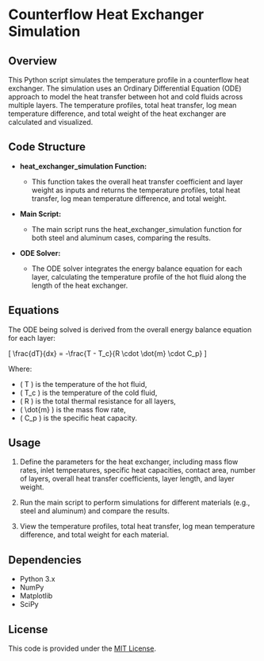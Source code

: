 # Counterflow Heat Exchanger Simulation

## Overview

This Python script simulates the temperature profile in a counterflow heat exchanger. The simulation uses an Ordinary Differential Equation (ODE) approach to model the heat transfer between hot and cold fluids across multiple layers. The temperature profiles, total heat transfer, log mean temperature difference, and total weight of the heat exchanger are calculated and visualized.

## Code Structure

- **heat_exchanger_simulation Function:**
  - This function takes the overall heat transfer coefficient and layer weight as inputs and returns the temperature profiles, total heat transfer, log mean temperature difference, and total weight.

- **Main Script:**
  - The main script runs the heat_exchanger_simulation function for both steel and aluminum cases, comparing the results.

- **ODE Solver:**
  - The ODE solver integrates the energy balance equation for each layer, calculating the temperature profile of the hot fluid along the length of the heat exchanger.

## Equations

The ODE being solved is derived from the overall energy balance equation for each layer:

\[ \frac{dT}{dx} = -\frac{T - T_c}{R \cdot \dot{m} \cdot C_p} \]

Where:
- \( T \) is the temperature of the hot fluid,
- \( T_c \) is the temperature of the cold fluid,
- \( R \) is the total thermal resistance for all layers,
- \( \dot{m} \) is the mass flow rate,
- \( C_p \) is the specific heat capacity.

## Usage

1. Define the parameters for the heat exchanger, including mass flow rates, inlet temperatures, specific heat capacities, contact area, number of layers, overall heat transfer coefficients, layer length, and layer weight.

2. Run the main script to perform simulations for different materials (e.g., steel and aluminum) and compare the results.

3. View the temperature profiles, total heat transfer, log mean temperature difference, and total weight for each material.

## Dependencies

- Python 3.x
- NumPy
- Matplotlib
- SciPy

## License

This code is provided under the [MIT License](LICENSE).
